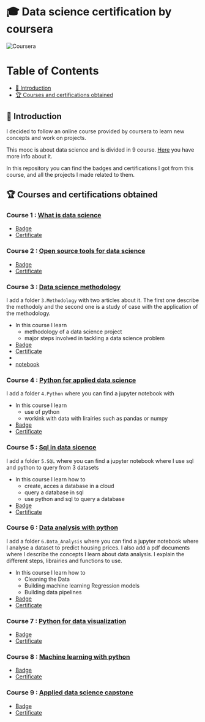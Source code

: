 # 🎓 Data science certification by coursera

![Coursera](https://www.imt.fr/wp-content/uploads/2015/09/201509_logo-Coursera.jpg)

Table of Contents
=================

  * [ 🐣 Introduction](#-introduction)
  * [ 🏆 Courses and certifications obtained](#-courses-and-certifications-obtained)

## 🐣 Introduction

I decided to follow an online course provided by coursera to learn new concepts and work on projects.

This mooc is about data science and is divided in 9 course. [Here](https://www.coursera.org/professional-certificates/ibm-data-science#courses) you have more info about it. 


In this repository you can find the badges and certifications I got from this course, and all the projects I made related to them.



## 🏆 Courses and certifications obtained

### Course 1 : [What is data science](https://www.coursera.org/learn/what-is-datascience?specialization=ibm-data-science)

* [Badge](https://www.youracclaim.com/org/ibm/badge/data-science-orientation)
* [Certificate](https://www.coursera.org/account/accomplishments/certificate/FEWGWQCPBH85)

### Course 2 : [Open source tools for data science](https://www.coursera.org/learn/open-source-tools-for-data-science?specialization=ibm-data-science)

* [Badge](https://www.youracclaim.com/org/ibm/badge/open-source-tools-for-data-science)
* [Certificate](https://www.coursera.org/account/accomplishments/records/P866TJNZJ38A)

### Course 3 : [Data science methodology](https://www.coursera.org/learn/data-science-methodology?specialization=ibm-data-science)

I add a folder `3.Methodology` with two articles about it. The first one describe the methodoly and the second one is a study of case with the application of the methodology.

* In this course I learn
    - methodology of a data science project
    - major steps involved in tackling a data science problem
* [Badge](https://www.youracclaim.com/org/ibm/badge/data-science-methodology)
* [Certificate](https://www.coursera.org/account/accomplishments/records/WUHQRQWVLXBG)
* 
* [notebook](https://eu-de.dataplatform.cloud.ibm.com/analytics/notebooks/v2/708ea9ce-6e02-4a8f-bacd-f18ad95ceafb/view?access_token=fe5c16088e80857d162919b5de19b7c49438880a4bbcad03c65ba67fc95c69b8)

### Course 4 : [Python for applied data science](https://www.coursera.org/learn/python-for-applied-data-science-ai?specialization=ibm-data-science)

I add a folder  `4.Python` where you can find a jupyter notebook with 


*  In this course I learn
    - use of python
    - workink with data with lirairies such as pandas or numpy
* [Badge](https://www.youracclaim.com/org/ibm/badge/python-for-data-science-and-ai)
* [Certificate](https://www.coursera.org/account/accomplishments/records/WW542U8XL2ZB)

### Course 5 : [Sql in data sicence](https://www.coursera.org/learn/sql-data-science)

I add a folder  `5.SQL` where you can find a jupyter notebook where I use sql and python to query from 3 datasets

* In this course I learn how to
  - create, acces a database in a cloud
  - query a database in sql
  - use python and sql to query a database
* [Badge](https://www.youracclaim.com/org/ibm/badge/databases-and-sql-for-data-science)
* [Certificate](https://www.coursera.org/account/accomplishments/records/GXJJTU3JQ68J)

### Course 6 : [Data analysis with python](https://www.coursera.org/learn/data-analysis-with-python)

I add a folder  `6.Data_Analysis` where you can find a jupyter notebook where I analyse a dataset to predict housing prices. I also add a pdf documents where I describe the concepts I learn about data analysis. I explain the different steps, librairies and functions to use.

* In this course I learn how to
  - Cleaning the Data
  - Building machine learning Regression models
  - Building data pipelines
* [Badge]()
* [Certificate]()

### Course 7 : [Python for data visualization](https://www.coursera.org/learn/python-for-data-visualization)

* [Badge]()
* [Certificate]()

### Course 8 : [Machine learning with python](https://www.coursera.org/learn/machine-learning-with-python)

* [Badge]()
* [Certificate]()

### Course 9 : [Applied data science capstone](https://www.coursera.org/learn/applied-data-science-capstone)
* [Badge]()
* [Certificate]()